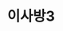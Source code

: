 ---
id: 46
title: 이사방3
caption: 리얼 이사 매칭 비교견적 서비스
url: https://leaderscpa.com/merchant/isabang3/
type: Landing
role: My part - 100%
device: PC, Mobile
---